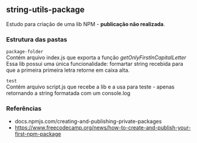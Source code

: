## string-utils-package
 Estudo para criação de uma lib NPM - **publicação não realizada**.

### Estrutura das pastas 
`package-folder`  
Contém arquivo index.js que exporta a função *getOnlyFirstInCapitalLetter* 
Essa lib possui uma única funcionalidade: formartar string recebida para que a primeira primeira letra retorne em caixa alta.

`test`  
Contém arquivo script.js que recebe a lib e a usa para teste - apenas retornando a string formatada com um console.log


### Referências  
- docs.npmjs.com/creating-and-publishing-private-packages
- https://www.freecodecamp.org/news/how-to-create-and-publish-your-first-npm-package
